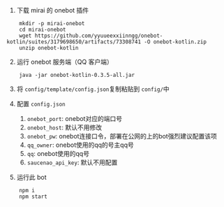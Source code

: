1. 下载 mirai 的 onebot 插件

```
	mkdir -p mirai-onebot
	cd mirai-onebot
	wget https://github.com/yyuueexxiinngg/onebot-kotlin/suites/3179698650/artifacts/73308741 -O onebot-kotlin.zip
	unzip onebot-kotlin
```

2. 运行 onebot 服务端（QQ 客户端）

```
	java -jar onebot-kotlin-0.3.5-all.jar
```

3. 将 `config/template/config.json`复制粘贴到 `config/`中
4. 配置 `config.json`
    1. `onebot_port`: onebot对应的端口号
    2. `onebot_host`: 默认不用修改
    3. `onebot_pw`: onebot连接口令，部署在公网的上的bot强烈建议配置该项
    4. `qq_owner`: onebot使用的qq的号主qq号
    5. `qq`: onebot使用的qq号
    6. `saucenao_api_key`: 默认不用配置

5. 运行此 bot

```
	npm i
	npm start
```
